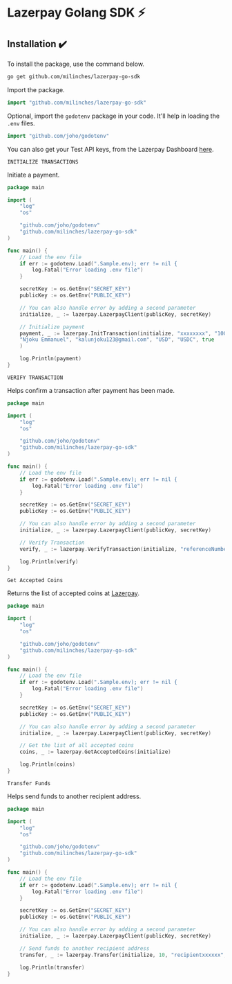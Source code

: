 # Lazerpay Golang SDK ⚡

## Installation ✔️
To install the package, use the command below.

```sh
go get github.com/milinches/lazerpay-go-sdk
```

Import the package.

```go
import "github.com/milinches/lazerpay-go-sdk"
```

Optional, import the `godotenv` package in your code. It'll help in loading the `.env` files.

```go
import "github.com/joho/godotenv"
```

You can also get your Test API keys, from the Lazerpay Dashboard [here](https://dashboard.lazerpay.finance/).

`INITIALIZE TRANSACTIONS`

Initiate a payment.

```go
package main

import (
    "log"
    "os"

    "github.com/joho/godotenv"
	"github.com/milinches/lazerpay-go-sdk"
)

func main() {
    // Load the env file
    if err := godotenv.Load(".Sample.env); err != nil {
        log.Fatal("Error loading .env file")
    }

    secretKey := os.GetEnv("SECRET_KEY")
    publicKey := os.GetEnv("PUBLIC_KEY")

    // You can also handle error by adding a second parameter
    initialize, _ := lazerpay.LazerpayClient(publicKey, secretKey)

    // Initialize payment
    payment, _ := lazerpay.InitTransaction(initialize, "xxxxxxxx", "100", 
    "Njoku Emmanuel", "kalunjoku123@gmail.com", "USD", "USDC", true
    )

    log.Println(payment)
}
```

`VERIFY TRANSACTION`

Helps confirm a transaction after payment has been made.

```go
package main

import (
    "log"
    "os"

    "github.com/joho/godotenv"
	"github.com/milinches/lazerpay-go-sdk"
)

func main() {
    // Load the env file
    if err := godotenv.Load(".Sample.env); err != nil {
        log.Fatal("Error loading .env file")
    }

    secretKey := os.GetEnv("SECRET_KEY")
    publicKey := os.GetEnv("PUBLIC_KEY")

    // You can also handle error by adding a second parameter
    initialize, _ := lazerpay.LazerpayClient(publicKey, secretKey)

    // Verify Transaction
    verify, _ := lazerpay.VerifyTransaction(initialize, "referenceNumberxxxxx")

    log.Println(verify)
}
```

`Get Accepted Coins`

Returns the list of accepted coins at [Lazerpay](https://www.lazerpay.finance/).

```go
package main

import (
    "log"
    "os"

    "github.com/joho/godotenv"
	"github.com/milinches/lazerpay-go-sdk"
)

func main() {
    // Load the env file
    if err := godotenv.Load(".Sample.env); err != nil {
        log.Fatal("Error loading .env file")
    }

    secretKey := os.GetEnv("SECRET_KEY")
    publicKey := os.GetEnv("PUBLIC_KEY")

    // You can also handle error by adding a second parameter
    initialize, _ := lazerpay.LazerpayClient(publicKey, secretKey)

    // Get the list of all accepted coins
    coins, _ := lazerpay.GetAcceptedCoins(initialize)

    log.Println(coins)
}
```

`Transfer Funds`

Helps send funds to another recipient address.

```go
package main

import (
    "log"
    "os"

    "github.com/joho/godotenv"
	"github.com/milinches/lazerpay-go-sdk"
)

func main() {
    // Load the env file
    if err := godotenv.Load(".Sample.env); err != nil {
        log.Fatal("Error loading .env file")
    }

    secretKey := os.GetEnv("SECRET_KEY")
    publicKey := os.GetEnv("PUBLIC_KEY")

    // You can also handle error by adding a second parameter
    initialize, _ := lazerpay.LazerpayClient(publicKey, secretKey)

    // Send funds to another recipient address
    transfer, _ := lazerpay.Transfer(initialize, 10, "recipientxxxxxx", "USDC", "Binance Smart Chain")

    log.Println(transfer)
}
```
